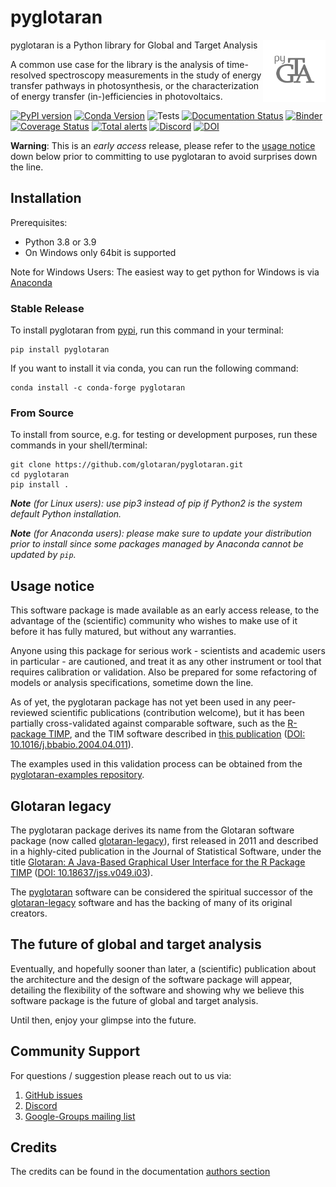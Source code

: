 # pyglotaran

<img align="right" width="100" height="100" src="https://raw.githubusercontent.com/glotaran/pyglotaran/main/docs/source/images/pyglotaran_logo_transparent.svg">

pyglotaran is a Python library for Global and Target Analysis

A common use case for the library is the analysis of time-resolved spectroscopy measurements in the study of energy transfer pathways in photosynthesis, or the characterization of energy transfer (in-)efficiencies in photovoltaics.

[![PyPI version](https://badge.fury.io/py/pyglotaran.svg)](https://badge.fury.io/py/pyglotaran)
[![Conda Version](https://img.shields.io/conda/vn/conda-forge/pyglotaran.svg)](https://anaconda.org/conda-forge/pyglotaran)
![Tests](https://github.com/glotaran/pyglotaran/workflows/Tests/badge.svg)
[![Documentation Status](https://readthedocs.org/projects/pyglotaran/badge/?version=latest)](https://pyglotaran.readthedocs.io/en/latest/?badge=latest)
[![Binder](https://static.mybinder.org/badge_logo.svg)](https://mybinder.org/v2/gh/glotaran/pyglotaran.git/main?urlpath=lab%2Ftree%2Fdocs%2Fsource%2Fnotebooks)\
[![Coverage Status](https://codecov.io/gh/glotaran/pyglotaran/branch/master/graph/badge.svg)](https://codecov.io/gh/glotaran/pyglotaran)
[![Total alerts](https://img.shields.io/lgtm/alerts/g/glotaran/pyglotaran.svg?logo=lgtm&logoWidth=18)](https://lgtm.com/projects/g/glotaran/pyglotaran/alerts/)
[![Discord](https://img.shields.io/discord/883443835135475753.svg?label=&logo=discord&logoColor=ffffff&color=7389D8&labelColor=6A7EC2)](https://discord.gg/KfnEYRSTJx)
[![DOI](https://zenodo.org/badge/DOI/10.5281/zenodo.4534043.svg)](https://doi.org/10.5281/zenodo.4534043)

**Warning**: This is an _early access_ release, please refer to the [usage notice](#usage-notice) down below prior to committing to use pyglotaran to avoid surprises down the line.

## Installation

Prerequisites:

- Python 3.8 or 3.9
- On Windows only 64bit is supported

Note for Windows Users: The easiest way to get python for Windows is via [Anaconda](https://www.anaconda.com/)

### Stable Release

To install pyglotaran from [pypi](https://pypi.org/), run this command in your terminal:

```console
pip install pyglotaran
```

If you want to install it via conda, you can run the following command:

```console
conda install -c conda-forge pyglotaran
```

### From Source

To install from source, e.g. for testing or development purposes, run these commands in your shell/terminal:

```console
git clone https://github.com/glotaran/pyglotaran.git
cd pyglotaran
pip install .
```

_**Note** (for Linux users): use pip3 instead of pip if Python2 is the system default Python installation._

_**Note** (for Anaconda users): please make sure to update your distribution prior to install since some packages managed by Anaconda cannot be updated by `pip`._

## Usage notice

This software package is made available as an early access release, to the advantage of the (scientific) community who wishes to make use of it before it has fully matured, but without any warranties.

Anyone using this package for serious work - scientists and academic users in particular - are cautioned, and treat it as any other instrument or tool that requires calibration or validation. Also be prepared for some refactoring of models or analysis specifications, sometime down the line.

As of yet, the pyglotaran package has not yet been used in any peer-reviewed scientific publications (contribution welcome), but it has been partially cross-validated against comparable software, such as the [R-package TIMP](https://dx.doi.org/10.18637/jss.v018.i03), and the TIM software described in [this publication](https://doi.org/10.1016/j.bbabio.2004.04.011) ([DOI: 10.1016/j.bbabio.2004.04.011](https://doi.org/10.1016/j.bbabio.2004.04.011)).

The examples used in this validation process can be obtained from the [pyglotaran-examples repository](https://github.com/glotaran/pyglotaran-examples).

## Glotaran legacy

The pyglotaran package derives its name from the Glotaran software package (now called [glotaran-legacy](https://github.com/glotaran/glotaran-legacy)), first released in 2011 and described in a highly-cited publication in the Journal of Statistical Software, under the title [Glotaran: A Java-Based Graphical User Interface for the R Package TIMP](https://www.jstatsoft.org/article/view/v049i03) ([DOI: 10.18637/jss.v049.i03](https://dx.doi.org/10.18637/jss.v049.i03)).

The [pyglotaran](https://github.com/glotaran/pyglotaran) software can be considered the spiritual successor of the [glotaran-legacy](https://github.com/glotaran/glotaran-legacy) software and has the backing of many of its original creators.

## The future of global and target analysis

Eventually, and hopefully sooner than later, a (scientific) publication about the architecture and the design of the software package will appear, detailing the flexibility of the software and showing why we believe this software package is the future of global and target analysis.

Until then, enjoy your glimpse into the future.

## Community Support

For questions / suggestion please reach out to us via:

1. [GitHub issues](https://github.com/glotaran/pyglotaran/issues)
2. [Discord](https://discord.gg/KfnEYRSTJx)
3. [Google-Groups mailing list](https://groups.google.com/forum/#!forum/glotaran)

## Credits

The credits can be found in the documentation
[authors section](https://pyglotaran.readthedocs.io/en/latest/authors.html)
